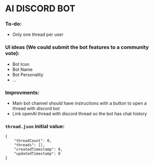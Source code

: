 # AI DISCORD BOT

### To-do:
- Only one thread per user

### UI ideas (We could submit the bot features to a community vote):
- Bot Icon
- Bot Name
- Bot Personality
- ...

### Improvments:
- Main bot channel should have instructions with a button to open a thread with discord bot
- Link openAI thread with discord thread so the bot has chat history

### `thread.json` initial value:
```
{
    "threadCount": 0,
    "threads": [],
    "createdTimestamp": 0,
    "updatedTimestamp": 0
}
```